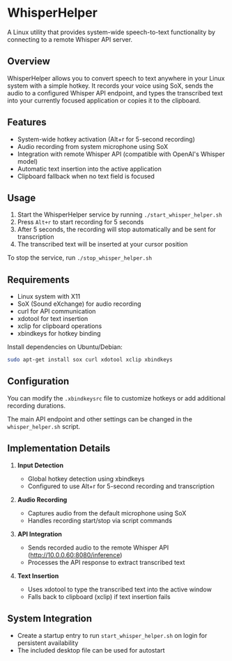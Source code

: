 # WhisperHelper

A Linux utility that provides system-wide speech-to-text functionality by connecting to a remote Whisper API server.

## Overview

WhisperHelper allows you to convert speech to text anywhere in your Linux system with a simple hotkey. It records your voice using SoX, sends the audio to a configured Whisper API endpoint, and types the transcribed text into your currently focused application or copies it to the clipboard.

## Features

- System-wide hotkey activation (Alt+r for 5-second recording)
- Audio recording from system microphone using SoX
- Integration with remote Whisper API (compatible with OpenAI's Whisper model)
- Automatic text insertion into the active application
- Clipboard fallback when no text field is focused

## Usage

1. Start the WhisperHelper service by running `./start_whisper_helper.sh`
2. Press `Alt+r` to start recording for 5 seconds
3. After 5 seconds, the recording will stop automatically and be sent for transcription
4. The transcribed text will be inserted at your cursor position

To stop the service, run `./stop_whisper_helper.sh`

## Requirements

- Linux system with X11
- SoX (Sound eXchange) for audio recording
- curl for API communication
- xdotool for text insertion
- xclip for clipboard operations
- xbindkeys for hotkey binding

Install dependencies on Ubuntu/Debian:
```bash
sudo apt-get install sox curl xdotool xclip xbindkeys
```

## Configuration

You can modify the `.xbindkeysrc` file to customize hotkeys or add additional recording durations.

The main API endpoint and other settings can be changed in the `whisper_helper.sh` script.

## Implementation Details

1. **Input Detection**
   - Global hotkey detection using xbindkeys
   - Configured to use Alt+r for 5-second recording and transcription

2. **Audio Recording**
   - Captures audio from the default microphone using SoX
   - Handles recording start/stop via script commands

3. **API Integration**
   - Sends recorded audio to the remote Whisper API (http://10.0.0.60:8080/inference)
   - Processes the API response to extract transcribed text

4. **Text Insertion**
   - Uses xdotool to type the transcribed text into the active window
   - Falls back to clipboard (xclip) if text insertion fails

## System Integration

- Create a startup entry to run `start_whisper_helper.sh` on login for persistent availability
- The included desktop file can be used for autostart 